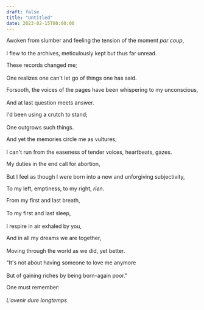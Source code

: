 ```yaml
---
draft: false
title: "Untitled"
date: 2023-02-15T00:00:00
---
```


Awoken from slumber and feeling the tension of the moment _par coup_, <br>  
I flew to the archives, meticulously kept but thus far unread. <br>   

These records changed me; <br>  
One realizes one can't let go of things one has said. 

Forsooth, the voices of the pages have been whispering to my unconscious, <br>  
And at last question meets answer.

I'd been using a crutch to stand; <br>  
One outgrows such things.

And yet the memories circle me as vultures; <br>  
I can't run from the easeness of tender voices, heartbeats, gazes.

My duties in the end call for abortion, <br>  
But I feel as though I were born into a new and unforgiving subjectivity,

To my left, emptiness, to my right, _rien_.

From my first and last breath, <br>  
To my first and last sleep, <br>  
I respire in air exhaled by you,

And in all my dreams we are together, <br>  
Moving through the world as we did, yet better.

"It's not about having someone to love me anymore <br>  
But of gaining riches by being born-again poor."

One must remember: <br>  
_L'avenir dure longtemps_ 